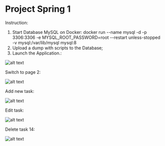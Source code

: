 # Project Spring 1

Instruction:
1) Start Database MySQL on Docker:
   docker run --name mysql -d -p 3306:3306 -e MYSQL_ROOT_PASSWORD=root --restart unless-stopped -v mysql:/var/lib/mysql mysql:8
2) Upload a dump with scripts to the Database;
3) Launch the Application.:

![alt text](https://github.com/Gluk87/ru.javarush.sultangulov.ru/blob/dev/img/screen1.png)

Switch to page 2:

![alt text](https://github.com/Gluk87/ru.javarush.sultangulov.ru/blob/dev/img/screen2.png)

Add new task:

![alt text](https://github.com/Gluk87/ru.javarush.sultangulov.ru/blob/dev/img/screen3.png)

Edit task:

![alt text](https://github.com/Gluk87/ru.javarush.sultangulov.ru/blob/dev/img/screen4.png)

Delete task 14:

![alt text](https://github.com/Gluk87/ru.javarush.sultangulov.ru/blob/dev/img/screen5.png)